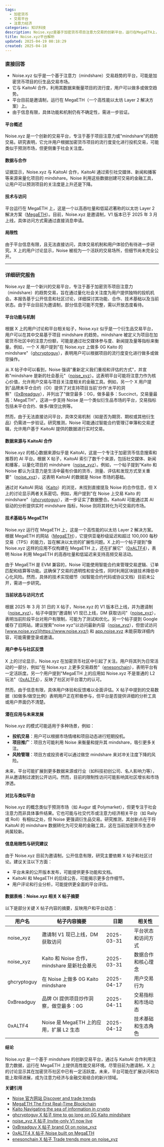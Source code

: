 ```yaml
---
tags:
  - 加密货币
  - 交易平台
  - 注意力经济
categories: 知识科技
description: Noise.xyz是基于加密货币项目注意力交易的创新平台，运行在MegaETH上，目前为邀请制。
title: Noise.xyz平台解析
updated: 2025-04-19 00:18:29
created: 2025-04-18
---
```

### 直接回答

- Noise.xyz 似乎是一个基于注意力（mindshare）交易趋势的平台，可能是加密货币项目的衍生品交易市场。
- 它与 KaitoAI 合作，利用其数据来衡量项目的流行度，用户可以做多或做空趋势。
- 平台目前是邀请制，运行在 MegaETH（一个高性能以太坊 Layer 2 解决方案）上。
- 由于信息有限，具体功能和机制仍有不确定性，需进一步验证。

#### 平台概述
Noise.xyz 是一个创新的交易平台，专注于基于项目注意力或"mindshare"的趋势交易。研究表明，它允许用户根据加密货币项目的流行度变化进行投机交易，可能类似于预测市场，但更侧重于社会关注度。

#### 数据与合作
证据显示，Noise.xyz 与 KaitoAI 合作，KaitoAI 通过索引社交媒体、新闻和播客等来源来量化项目的 mindshare。Noise 利用这些数据创建可交易的金融工具，让用户可以预测项目的关注度是上升还是下降。

#### 技术与访问
平台运行在 MegaETH 上，这是一个以高吞吐量和低延迟著称的以太坊 Layer 2 解决方案（[MegaETH](https://www.megaeth.com/)）。目前，Noise.xyz 是邀请制，V1 版本已于 2025 年 3 月上线，具体访问方式需通过直接消息申请。

#### 局限性
由于平台信息有限，且无法直接访问，具体交易机制和用户体验仍有待进一步研究。X 上的用户讨论显示，Noise 被视为一个活跃的交易场所，但细节尚未完全公开。

---

### 详细研究报告

Noise.xyz 是一个新兴的交易平台，专注于基于加密货币项目注意力（mindshare）的趋势交易，旨在通过量化社会关注度为用户提供独特的投机机会。本报告基于公开信息和社区讨论，详细探讨其功能、合作、技术基础以及当前状态。由于平台目前为邀请制，部分信息可能不完整，需以开放态度看待。

#### 平台功能与机制

根据 X 上的用户讨论和平台相关帖子，Noise.xyz 似乎是一个衍生品交易平台，用户可以在其中交易基于项目 mindshare 的趋势。mindshare 被定义为项目在加密货币社区中的注意力份额，可能是通过社交媒体参与度、新闻提及量等指标来衡量。例如，一个 X 用户提到"在 Noise.xyz 上做多 0G Kaito 的 mindshare"（[ghcryptoguy](https://x.com/ghcryptoguy/status/1913054803359416333)），表明用户可以根据项目的流行度变化进行做多或做空操作。

从 X 帖子中可以看到，Noise 强调"重新定义我们重视和评估的方式"，并宣称"mindshare 是新的社会基元"（[noise_xyz](https://x.com/noise_xyz/status/1906710883042034126)）。这表明平台可能将注意力作为核心价值，允许用户交易与项目关注度相关的金融工具。例如，另一个 X 用户提到"品牌未平仓合约（OI）提供了对支持项目当前'炒作'水平的洞察"（[0xBreadguy](https://x.com/0xBreadguy/status/1910700867533365310)），并列出了"做空最多：0G，做多最多：Succinct，交易量最高：MegaETH"，这进一步支持 Noise 是一个类似衍生品市场的平台，交易指标包括未平仓合约、做多/做空比例等。

然而，由于无法直接访问平台，具体交易机制（如是否为期货、期权或其他衍生品）仍需进一步验证。研究推测，Noise 可能通过智能合约管理订单簿和交易逻辑，允许用户基于 KaitoAI 提供的数据进行实时交易。

#### 数据来源与 KaitoAI 合作

Noise.xyz 的核心数据来源似乎是 KaitoAI，这是一个专注于加密货币信息搜索和推荐的 AI 平台。根据 X 帖子，KaitoAI 索引了数千个来源，包括社交媒体、新闻和播客，以量化项目的 mindshare（[noise_xyz](https://x.com/noise_xyz/status/1906710884015063118)）。例如，一个帖子提到"Kaito 和 Noise 都认为注意力是生活中最有价值的货币，测量、评估和发现方式至关重要"（[noise_xyz](https://x.com/noise_xyz/status/1906710883042034126)），这表明 KaitoAI 的数据是 Noise 市场的基础。

通过对 KaitoAI 网站（[Kaito](https://www.kaito.ai/)）的浏览，未找到直接提及 Noise 的合作信息，但 X 上的讨论显示两者关系密切。例如，用户提到"在 Noise 上交易 Kaito 的 mindshare"（[ghcryptoguy](https://x.com/ghcryptoguy/status/1913054803359416333)），进一步证实了数据整合。KaitoAI 可能通过其 AI 驱动的分析提供实时 mindshare 指标，Noise 则将其转化为可交易的市场。

#### 技术基础与 MegaETH

Noise.xyz 运行在 MegaETH 上，这是一个高性能的以太坊 Layer 2 解决方案。根据 MegaETH 的网站（[MegaETH](https://www.megaeth.com/)），它提供亚毫秒级延迟和超过 100,000 每秒交易（TPS）的能力，旨在解决以太坊的扩展性问题。X 上的一个帖子提到"像 Noise.xyz 这样的应用不仅构建在 MegaETH 上，还在扩展它"（[0xALTF4](https://x.com/0xALTF4/status/1910998005571858574)），表明 Noise 利用 MegaETH 的高吞吐量和低延迟来支持高频交易活动。

由于 MegaETH 是 EVM 兼容的，Noise 可能使用智能合约来管理交易逻辑、订单匹配和结算等功能。这确保了交易的透明性和安全性，同时利用区块链技术降低中心化风险。然而，具体的技术实现细节（如智能合约代码或协议文档）目前未公开，需进一步研究。

#### 当前状态与访问方式

根据 2025 年 3 月 31 日的 X 帖子，Noise.xyz 的 V1 版本已上线，并为邀请制（[noise_xyz](https://x.com/noise_xyz/status/1906710885885677743)）。帖子中提到"邀请制 V1 现已上线，DM 获取访问"（[noise_xyz](https://x.com/noise_xyz/status/1906710885885677743)），表明当前阶段平台对用户有限制，可能为了测试和优化。另一个帖子提到 Google 缓存了旧网站，建议搜索"noise xyz"以访问最新内容（[noise_xyz](https://x.com/noise_xyz/status/1906746588720247095)），但尝试访问 [www.noise.xyz](https://www.noise.xyz/) 和 [app.noise.xyz](https://app.noise.xyz/) 未能获取详细内容，可能需要登录或邀请。

#### 用户参与与社区反馈

X 上的讨论显示，Noise.xyz 在加密货币社区中引起了关注。用户将其列为日常活动的一部分，例如"在 Noise.xyz 上更多交易趋势"（[enesonchain](https://x.com/enesonchain/status/1912473864090616129)），表明平台有一定活跃度。另一个用户提到"MegaETH 上的应用如 Noise.xyz 不是普通的 L2 玩法"（[0xALTF4](https://x.com/0xALTF4/status/1910998005571858574)），反映了社区对平台潜力的认可。

然而，由于信息有限，具体用户体验和反馈难以全面评估。X 帖子中提到的交易数据（如做多/做空比例）表明用户正在积极参与，但平台是否提供详细的分析工具或用户界面仍不清楚。

#### 潜在应用与未来发展

Noise.xyz 的模式可能适用于多种场景，例如：
- **投机交易**：用户可以根据市场情绪和项目动态进行短期投机。
- **项目推广**：项目方可能利用 Noise 来衡量和提升其 mindshare，吸引更多关注。
- **风险管理**：项目方或投资者可以通过做空 mindshare 来对冲关注度下降的风险。

未来，平台可能扩展到更多数据来源或行业（如科技初创公司、名人影响力等），并从邀请制过渡到公开访问。然而，目前的限制性访问可能影响其社区增长和市场渗透。

#### 对比与类似平台

Noise.xyz 的概念类似于预测市场（如 Augur 或 Polymarket），但更专注于社会注意力而非具体事件结果。它也可能与社交代币或注意力经济相关平台（如 Rally 或 Roll）有相似之处，但 Noise 更强调衍生品交易。研究推测，其创新点在于将 KaitoAI 的 mindshare 数据转化为可交易的金融工具，这在当前加密货币生态中尚属较新。

#### 信息局限性与研究建议

由于 Noise.xyz 目前为邀请制，公开信息有限，研究主要依赖 X 帖子和社区讨论。建议关注以下方面：
- 平台未来的公开版本发布，可能提供更多功能和文档。
- KaitoAI 和 MegaETH 的后续公告，可能揭示更多合作细节。
- 用户评论和行业分析，可能提供更全面的平台评估。

#### 数据表格：Noise.xyz 相关 X 帖子摘要

以下是部分关键 X 帖子内容的摘要，反映用户和平台动态：

| 用户名       | 帖子内容摘要                                      | 日期       | 相关性                     |
|--------------|--------------------------------------------------|------------|----------------------------|
| noise_xyz    | 邀请制 V1 现已上线，DM 获取访问                  | 2025-03-31 | 平台状态和访问方式         |
| noise_xyz    | Kaito 和 Noise 合作，mindshare 是新社会基元      | 2025-03-31 | 数据合作和核心理念         |
| ghcryptoguy  | 在 Noise 上做多 0G Kaito mindshare               | 2025-04-17 | 用户交易行为              |
| 0xBreadguy   | 品牌 OI 提供项目炒作洞察，做空最多：0G           | 2025-04-11 | 交易指标和市场动态         |
| 0xALTF4      | Noise 是 MegaETH 上的应用，扩展 L2 生态          | 2025-04-12 | 技术基础和生态角色         |

#### 结论

Noise.xyz 是一个基于 mindshare 的创新交易平台，通过与 KaitoAI 合作利用注意力数据，运行在 MegaETH 上提供高性能交易环境。尽管目前为邀请制，X 上的讨论显示其在加密货币社区中已有一定活跃度。未来，平台可能在扩展访问和功能上取得进展，成为注意力经济与金融交易结合的新兴领域。

**关键引用**

- [Noise 官方网站 Discover and trade trends](https://www.noise.xyz/)
- [MegaETH The First Real-Time Blockchain](https://www.megaeth.com/)
- [Kaito Navigating the sea of information in crypto](https://www.kaito.ai/)
- [ghcryptoguy X 帖子 time to go long on 0G Kaito mindshare](https://x.com/ghcryptoguy/status/1913054803359416333)
- [noise_xyz X 帖子 Invite-only V1 now live](https://x.com/noise_xyz/status/1906710885885677743)
- [0xBreadguy X 帖子 brand OI on noise_xyz](https://x.com/0xBreadguy/status/1910700867533365310)
- [0xALTF4 X 帖子 Noise built on MegaETH](https://x.com/0xALTF4/status/1910998005571858574)
- [enesonchain X 帖子 Trade trends more on noise_xyz](https://x.com/enesonchain/status/1912473864090616129)